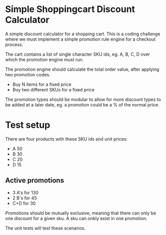 # Simple Shoppingcart Discount Calculator
A simple discount calculator for a shopping cart.  This is a coding challenge where we must implement a simple promotion rule engine for a checkout process.

The cart contains a list of single character SKU ids, eg. A, B, C, D over which the promotion engine must run.

The promotion engine should calculate the total order value, after applying two promotion codes.

* Buy N items for a fixed price
* Buy two different SKUs for a fixed price

The promotion types should be modular to allow for more discount types to be added at a later date, eg. a promotion could be a % of the normal price.

# Test setup
There are four products with these SKU ids and unit prices:
* A 50
* B 30
* C 20
* D 15

## Active promotions
* 3 A's for 130
* 2 B's for 45
* C+D for 30

Promotions should be mutually exclusive, meaning that there can only be one discount for a given sku. A sku can onkly exist in one promotion.

The unit tests will test these scenarios. 
